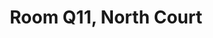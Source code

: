 ---
basin: 'No'
cudn: true
floor: First
grade: 5
images:
- /room_database/images/noc/q11_1.JPG
living_room: 'No'
location: North Court
name: Q11
network: Wired and Wireless
title: Room Q11, North Court
---